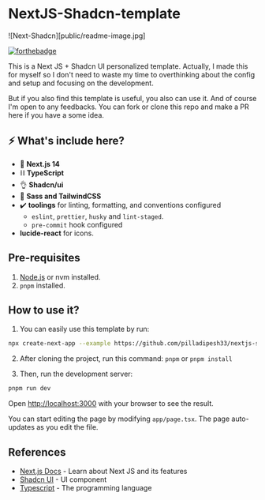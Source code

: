 # NextJS-Shadcn-template

![Next-Shadcn][public/readme-image.jpg]

[![forthebadge](https://res.cloudinary.com/yehez/image/upload/v1635325228/made-by-typescript_mz1tue.svg)](https://forthebadge.com)

This is a Next JS + Shadcn UI personalized template. Actually, I made this for myself so I don't need to waste my time to overthinking about the config and setup and focusing on the development.

But if you also find this template is useful, you also can use it. And of course I'm open to any feedbacks. You can fork or clone this repo and make a PR here if you have a some idea.

## ⚡ What's include here?

- 🚀 **Next.js 14**
- ⛓️ **TypeScript**
- 👌 **Shadcn/ui**
- 🧥 **Sass and TailwindCSS**
- ✔️ **toolings** for linting, formatting, and conventions configured
  - `eslint`, `prettier`, `husky` and `lint-staged`.
  - `pre-commit` hook configured
- **lucide-react** for icons.

## Pre-requisites

1. [Node.js](https://nodejs.org/en/) or nvm installed.
2. `pnpm` installed.

## How to use it?

1. You can easily use this template by run:

```bash
npx create-next-app --example https://github.com/pilladipesh33/nextjs-starter <YOUR_APP_NAME>
```

2. After cloning the project, run this command: `pnpm` or `pnpm install`

3. Then, run the development server:

```bash
pnpm run dev
```

Open [http://localhost:3000](http://localhost:3000) with your browser to see the result.

You can start editing the page by modifying `app/page.tsx`. The page auto-updates as you edit the file.

## References

- [Next.js Docs](https://nextjs.org/docs/getting-started) - Learn about Next JS and its features
- [Shadcn UI](https://ui.shadcn.com/) - UI component
- [Typescript](https://www.typescriptlang.org/) - The programming language
